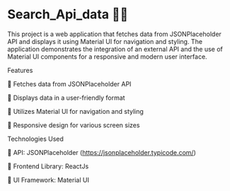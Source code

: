 # Search_Api_data 👨‍💻

This project is a web application that fetches data from JSONPlaceholder API and displays it using Material UI for navigation and styling. The application demonstrates the integration of an external API and the use of Material UI components for a responsive and modern user interface.


Features

🔸 Fetches data from JSONPlaceholder API

🔸 Displays data in a user-friendly format

🔸 Utilizes Material UI for navigation and styling

🔸 Responsive design for various screen sizes


Technologies Used

🔹 API: JSONPlaceholder (https://jsonplaceholder.typicode.com/)

🔹 Frontend Library: ReactJs

🔹 UI Framework: Material UI

